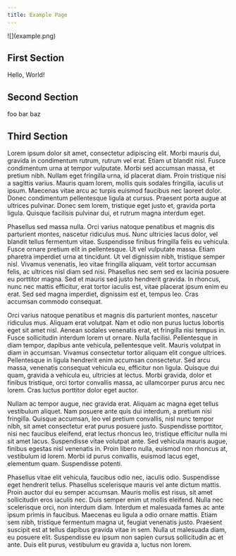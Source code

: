 ```yaml
---
title: Example Page
---
```


<div class="text-center">![](example.png)</div>

## First Section

Hello, World!

## Second Section

foo bar baz

## Third Section


Lorem ipsum dolor sit amet, consectetur adipiscing elit. Morbi mauris dui, gravida in condimentum rutrum, rutrum vel erat. Etiam ut blandit nisl. Fusce condimentum urna at tempor vulputate. Morbi sed accumsan massa, et pretium nibh. Nullam eget fringilla urna, id placerat diam. Proin tristique nisi a sagittis varius. Mauris quam lorem, mollis quis sodales fringilla, iaculis ut ipsum. Maecenas vitae arcu ac turpis euismod faucibus nec laoreet dolor. Donec condimentum pellentesque ligula at cursus. Praesent porta augue at ultrices pulvinar. Donec sem lorem, tristique eget justo et, gravida porta ligula. Quisque facilisis pulvinar dui, et rutrum magna interdum eget.

Phasellus sed massa nulla. Orci varius natoque penatibus et magnis dis parturient montes, nascetur ridiculus mus. Nunc ultricies lacus dolor, vel blandit tellus fermentum vitae. Suspendisse finibus fringilla felis eu vehicula. Fusce ornare pretium elit in pellentesque. Ut vel vulputate massa. Etiam pharetra imperdiet urna at tincidunt. Ut vel dignissim nibh, tristique semper nisl. Vivamus venenatis, leo vitae fringilla aliquam, velit tortor accumsan felis, ac ultrices nisl diam sed nisi. Phasellus nec sem sed ex lacinia posuere eu porttitor magna. Sed et mauris sed justo hendrerit gravida. In rhoncus, nunc nec mattis efficitur, erat tortor iaculis est, vitae placerat ipsum enim eu erat. Sed sed magna imperdiet, dignissim est et, tempus leo. Cras accumsan commodo consequat.

Orci varius natoque penatibus et magnis dis parturient montes, nascetur ridiculus mus. Aliquam erat volutpat. Nam et odio non purus luctus lobortis eget sit amet nisl. Aenean sodales venenatis erat, et fringilla nisi tempus in. Fusce sollicitudin interdum lorem ut ornare. Nulla facilisi. Pellentesque in diam tempor, dapibus ante vehicula, pellentesque velit. Mauris volutpat in diam in accumsan. Vivamus consectetur tortor aliquam elit congue ultrices. Pellentesque in ligula hendrerit enim accumsan consectetur. Sed arcu massa, venenatis consequat vehicula eu, efficitur non ligula. Quisque dui quam, gravida a vehicula eu, ultricies at lectus. Morbi gravida, dolor et finibus tristique, orci tortor convallis massa, ac ullamcorper purus arcu nec lorem. Cras luctus porttitor dolor eget auctor.

Nullam ac tempor augue, nec gravida erat. Aliquam ac magna eget tellus vestibulum aliquet. Nam posuere ante quis dui interdum, a pretium nisi fringilla. Quisque accumsan, leo vel pretium convallis, nisl nunc tempor nibh, sit amet consectetur erat purus posuere justo. Suspendisse porttitor, nisi nec faucibus eleifend, erat lectus rhoncus leo, tristique efficitur nulla mi sit amet lacus. Suspendisse vitae volutpat ante. Sed vehicula mauris augue, finibus egestas nisl venenatis in. Proin libero nulla, euismod non rhoncus at, vestibulum id lorem. Morbi id purus convallis, euismod lacus eget, elementum quam. Suspendisse potenti.

Phasellus vitae elit vehicula, faucibus odio nec, iaculis odio. Suspendisse eget hendrerit tellus. Phasellus scelerisque mauris vel ante dictum mattis. Proin auctor dui eu semper accumsan. Mauris mollis est risus, sit amet sollicitudin eros iaculis nec. Duis semper enim ut mollis eleifend. Nulla nec scelerisque orci, non interdum diam. Interdum et malesuada fames ac ante ipsum primis in faucibus. Maecenas eu ligula a odio ornare mattis. Etiam sem nibh, tristique fermentum magna ut, feugiat venenatis justo. Praesent suscipit est at tellus dapibus gravida vitae in sem. Nulla ut malesuada diam, eu posuere elit. Suspendisse eu ipsum non sapien cursus sollicitudin ac et ante. Duis elit purus, vestibulum eu gravida a, luctus non lorem.
